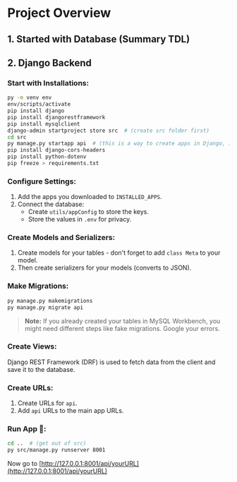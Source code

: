 # Project Overview

## 1. Started with Database (Summary TDL)

## 2. Django Backend

### Start with Installations:
```sh
py -m venv env
env/scripts/activate
pip install django
pip install djangorestframework
pip install mysqlclient
django-admin startproject store src  # (create src folder first)
cd src
py manage.py startapp api  # (this is a way to create apps in Django, instead of 'api', write your app name)
pip install django-cors-headers
pip install python-dotenv
pip freeze > requirements.txt
```

### Configure Settings:
1. Add the apps you downloaded to `INSTALLED_APPS`.
2. Connect the database:
   - Create `utils/appConfig` to store the keys.
   - Store the values in `.env` for privacy.

### Create Models and Serializers:
1. Create models for your tables - don't forget to add `class Meta` to your model.
2. Then create serializers for your models (converts to JSON).

### Make Migrations:
```sh
py manage.py makemigrations
py manage.py migrate api
```
> **Note:** If you already created your tables in MySQL Workbench, you might need different steps like fake migrations. Google your errors.

### Create Views:
Django REST Framework (DRF) is used to fetch data from the client and save it to the database.

### Create URLs:
1. Create URLs for `api`.
2. Add `api` URLs to the main app URLs.

### Run App 🚀:
```sh
cd ..  # (get out of src)
py src/manage.py runserver 8001
```
Now go to [http://127.0.0.1:8001/api/yourURL](http://127.0.0.1:8001/api/yourURL)